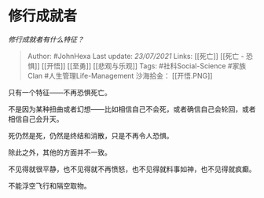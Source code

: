 # 修行成就者
*修行成就者有什么特征？*

> Author: #JohnHexa
Last update: *23/07/2021* 
Links: [[死亡]] [[死亡 - 恐惧]] [[开悟]] [[至勇]] [[悲观与乐观]]
Tags:  #社科Social-Science #家族Clan #人生管理Life-Management 
沙海拾金： [[开悟.PNG]]



只有一个特征——不再恐惧死亡。

不是因为某种扭曲或者幻想——比如相信自己不会死，或者确信自己会轮回，或者相信自己会升天。

死仍然是死，仍然是终结和消散，只是不再令人恐惧。

除此之外，其他的方面并不一致。

不见得就很平静，也不见得就不再愤怒，也不见得就料事如神，也不见得就疯癫。

不能浮空飞行和隔空取物。



